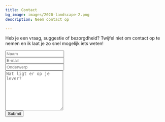 ```yaml
---
title: Contact
bg_image: images/2020-landscape-2.png
description: Neem contact op

---
```

Heb je een vraag, suggestie of bezorgdheid? Twijfel niet om contact op te nemen en ik laat je zo snel mogelijk iets weten!

<form name="contact" class="contact-form width-normal" action="/thank-you/" method="POST" data-netlify="true"> <input type="hidden" name="form-name" value="contact" /> <!-- Text input--> <div class="form-group"> <label class="col-md-4 control-label" for="Name"></label> <div class="col-md-4"> <input id="contact-form-name" name="Name" type="text" placeholder="Naam" class="form-control input-md" required="" autocomplete="off"> </div> </div> <!-- Text input--> <div class="form-group"> <label class="col-md-4 control-label" for="Email"></label> <div class="col-md-4"> <input id="contact-form-email" name="Email" type="email" placeholder="E-mail" class="form-control input-md" required="" autocomplete="off"> </div> </div> <!-- Text input--> <div class="form-group"> <label class="col-md-4 control-label" for="Subject"></label> <div class="col-md-4"> <input id="contact-form-subject" name="Subject" type="text" placeholder="Onderwerp" class="form-control input-md" required="" autocomplete="off"> </div> </div> <!-- Textarea --> <div class="form-group"> <label class="col-md-4 control-label" for=""></label> <textarea class="form-control" id="contact-form-message" name="Message" placeholder="Wat ligt er op je lever?" rows="8"></textarea> </div> <!-- Button --> <div class="form-group"> <button type="submit" value="Submit" id="Form-submit">Submit</button> </div> </form>